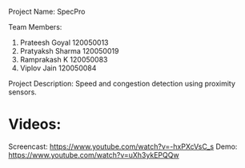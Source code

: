 Project Name:
SpecPro

Team Members:
1. Prateesh Goyal	120050013
2. Pratyaksh Sharma	120050019
3. Ramprakash K		120050083
4. Viplov Jain		120050084

Project Description:
Speed and congestion detection using proximity sensors.

Videos:
=======
Screencast: https://www.youtube.com/watch?v=-hxPXcVsC_s
Demo: https://www.youtube.com/watch?v=uXh3ykEPQQw


